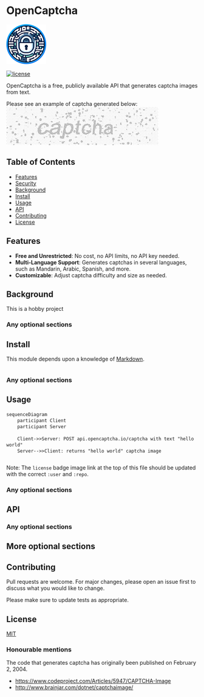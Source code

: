 # OpenCaptcha

![banner](docs/logo.png)

[//]: # (![badge]&#40;&#41;)
[//]: # (![badge]&#40;&#41;)
[//]: # (TODO: Add a badge here for Azure Container Instances deployment)
[![license](https://img.shields.io/github/license/ashtonav/opencaptcha.svg)](LICENSE)

OpenCaptcha is a free, publicly available API that generates captcha images from text.

Please see an example of captcha generated below:
![banner](docs/captcha_examples.gif)


## Table of Contents

- [Features](#features)
- [Security](#security)
- [Background](#background)
- [Install](#install)
- [Usage](#usage)
- [API](#api)
- [Contributing](#contributing)
- [License](#license)

## Features

- **Free and Unrestricted**: No cost, no API limits, no API key needed.
- **Multi-Language Support**: Generates captchas in several languages, such as Mandarin, Arabic, Spanish, and more.
- **Customizable**: Adjust captcha difficulty and size as needed.

## Background

This is a hobby project

### Any optional sections

## Install

This module depends upon a knowledge of [Markdown]().

```
```

### Any optional sections

## Usage

```mermaid
sequenceDiagram
    participant Client
    participant Server

    Client->>Server: POST api.opencaptcha.io/captcha with text "hello world"
    Server-->>Client: returns "hello world" captcha image
```


```
```

Note: The `license` badge image link at the top of this file should be updated with the correct `:user` and `:repo`.

### Any optional sections

## API

### Any optional sections

## More optional sections

## Contributing

Pull requests are welcome. For major changes, please open an issue first
to discuss what you would like to change.

Please make sure to update tests as appropriate.

[//]: # (### Any optional sections)

## License

[MIT](https://choosealicense.com/licenses/mit/)


### Honourable mentions

The code that generates captcha has originally been published on February 2, 2004.
- https://www.codeproject.com/Articles/5947/CAPTCHA-Image
- http://www.brainjar.com/dotnet/captchaimage/
